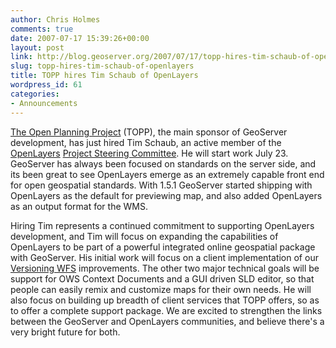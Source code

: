 ```yaml
---
author: Chris Holmes
comments: true
date: 2007-07-17 15:39:26+00:00
layout: post
link: http://blog.geoserver.org/2007/07/17/topp-hires-tim-schaub-of-openlayers/
slug: topp-hires-tim-schaub-of-openlayers
title: TOPP hires Tim Schaub of OpenLayers
wordpress_id: 61
categories:
- Announcements
---
```


[The Open Planning Project](http://topp.openplans.org) (TOPP), the main sponsor of GeoServer development, has just hired Tim Schaub, an active member of the [OpenLayers](http://openlayers.org) [Project Steering Committee](http://trac.openlayers.org/wiki/SteeringCommitteeMembers).   He will start work July 23.  GeoServer has always been focused on standards on the server side, and its been great to see OpenLayers emerge as an extremely capable front end for open geospatial standards.  With 1.5.1 GeoServer started shipping with OpenLayers as the default for previewing map, and also added OpenLayers as an output format for the WMS.

Hiring Tim represents a continued commitment to supporting OpenLayers development, and Tim will focus on expanding the capabilities of OpenLayers to be part of a powerful integrated online geospatial package with GeoServer.  His initial work will focus on a client implementation of our [Versioning WFS](http://docs.codehaus.org/display/GEOS/Versioning+WFS) improvements.  The other two major technical goals will be support for OWS Context Documents and a GUI driven SLD editor, so that people can easily remix and customize maps for their own needs.  He will also focus on building up breadth of client services that TOPP offers, so as to offer a complete support package.  We are excited to strengthen the links between the GeoServer and OpenLayers communities, and believe there's a very bright future for both.
